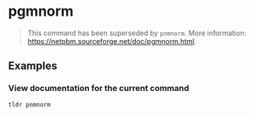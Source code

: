 # pgmnorm

> This command has been superseded by `pnmnorm`. More information: <https://netpbm.sourceforge.net/doc/pgmnorm.html>.

## Examples

### View documentation for the current command

```bash
tldr pnmnorm
```
